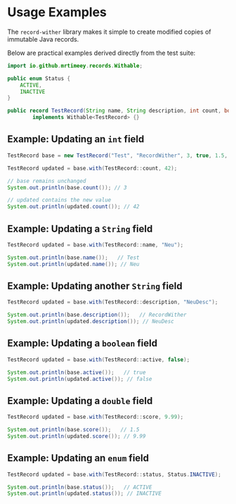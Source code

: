 # Usage Examples

The `record-wither` library makes it simple to create modified copies of immutable Java records.

Below are practical examples derived directly from the test suite:

```java
import io.github.mrtimeey.records.Withable;

public enum Status {
    ACTIVE,
    INACTIVE
}

public record TestRecord(String name, String description, int count, boolean active, double score, Status status)
        implements Withable<TestRecord> {}
```

## Example: Updating an `int` field
```java
TestRecord base = new TestRecord("Test", "RecordWither", 3, true, 1.5, Status.ACTIVE);

TestRecord updated = base.with(TestRecord::count, 42);

// base remains unchanged
System.out.println(base.count()); // 3

// updated contains the new value
System.out.println(updated.count()); // 42
```

## Example: Updating a `String` field
```java
TestRecord updated = base.with(TestRecord::name, "Neu");

System.out.println(base.name());   // Test
System.out.println(updated.name()); // Neu
```

## Example: Updating another `String` field
```java
TestRecord updated = base.with(TestRecord::description, "NeuDesc");

System.out.println(base.description());   // RecordWither
System.out.println(updated.description()); // NeuDesc
```

## Example: Updating a `boolean` field
```java
TestRecord updated = base.with(TestRecord::active, false);

System.out.println(base.active());   // true
System.out.println(updated.active()); // false
```

## Example: Updating a `double` field
```java
TestRecord updated = base.with(TestRecord::score, 9.99);

System.out.println(base.score());   // 1.5
System.out.println(updated.score()); // 9.99
```

## Example: Updating an `enum` field
```java
TestRecord updated = base.with(TestRecord::status, Status.INACTIVE);

System.out.println(base.status());   // ACTIVE
System.out.println(updated.status()); // INACTIVE
```
